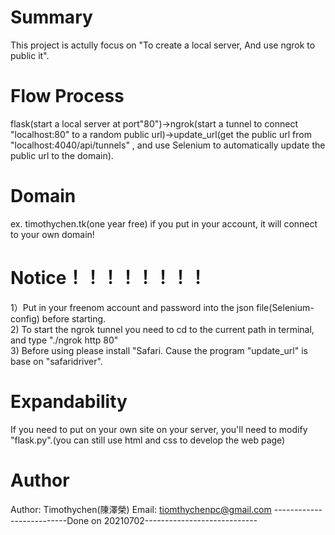 # Summary
This project is actully focus on "To create a local server, And use ngrok to public it".
# Flow Process
flask(start a local server at port"80")->ngrok(start a tunnel to connect "localhost:80"  to a random public url)->update_url(get the public url from "localhost:4040/api/tunnels"  , and use Selenium to automatically update the public url to the domain).
# Domain
ex.  timothychen.tk(one year free)
if you put in your account, it will connect to your own domain!
# Notice！！！！！！！！
1）Put in your freenom account and password into the json file(Selenium-config) before starting.  
2) To start the ngrok tunnel you need to cd to the current path in terminal, and type "./ngrok http 80"  
3) Before using please install "Safari. Cause the program "update_url" is base on "safaridriver".  
# Expandability
If you need to put on your own site on your server, you'll need to modify "flask.py".(you can still use html and css to develop the web page)  
# Author
Author: Timothychen(陳澤榮)
Email: tiomthychenpc@gmail.com
--------------------------Done on 20210702----------------------------
